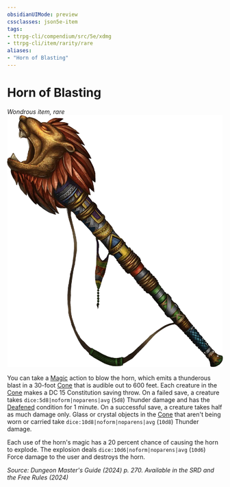```yaml
---
obsidianUIMode: preview
cssclasses: json5e-item
tags:
- ttrpg-cli/compendium/src/5e/xdmg
- ttrpg-cli/item/rarity/rare
aliases: 
- "Horn of Blasting"
---
```

# Horn of Blasting
*Wondrous item, rare*  
![](Інструменти%20ДМ/CLI/items/img/horn-of-blasting.webp#right)


You can take a [Magic](Інструменти%20ДМ/CLI/rules/actions.md#Magic) action to blow the horn, which emits a thunderous blast in a 30-foot [Cone](Інструменти%20ДМ/CLI/rules/variant-rules/cone-area-of-effect-xphb.md) that is audible out to 600 feet. Each creature in the [Cone](Інструменти%20ДМ/CLI/rules/variant-rules/cone-area-of-effect-xphb.md) makes a DC 15 Constitution saving throw. On a failed save, a creature takes `dice:5d8|noform|noparens|avg` (`5d8`) Thunder damage and has the [Deafened](Інструменти%20ДМ/CLI/rules/conditions.md#Deafened) condition for 1 minute. On a successful save, a creature takes half as much damage only. Glass or crystal objects in the [Cone](Інструменти%20ДМ/CLI/rules/variant-rules/cone-area-of-effect-xphb.md) that aren't being worn or carried take `dice:10d8|noform|noparens|avg` (`10d8`) Thunder damage.

Each use of the horn's magic has a 20 percent chance of causing the horn to explode. The explosion deals `dice:10d6|noform|noparens|avg` (`10d6`) Force damage to the user and destroys the horn.

*Source: Dungeon Master's Guide (2024) p. 270. Available in the <span title='Systems Reference Document (5.2)'>SRD</span> and the Free Rules (2024)*